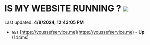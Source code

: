 # IS MY WEBSITE RUNNING ? [![](https://img.shields.io/static/v1?label=Sponsor&message=%E2%9D%A4&logo=GitHub&color=%23fe8e86)](https://github.com/sponsors/<username>)

Last updated: **4/8/2024, 12:43:05 PM**

- `GET` [https://youssefservice.me](https://youssefservice.me) - **Up** (144ms)
